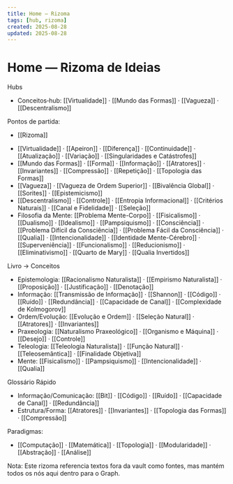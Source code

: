 ```yaml
---
title: Home — Rizoma
tags: [hub, rizoma]
created: 2025-08-28
updated: 2025-08-28
---
```


# Home — Rizoma de Ideias

Hubs
- Conceitos‑hub: [[Virtualidade]] · [[Mundo das Formas]] · [[Vagueza]] · [[Descentralismo]]

Pontos de partida:
* [[Rizoma]]
- [[Virtualidade]] · [[Apeiron]] · [[Diferença]] · [[Continuidade]] · [[Atualização]] · [[Variação]] · [[Singularidades e Catástrofes]]
- [[Mundo das Formas]] · [[Forma]] · [[Informação]] · [[Atratores]] · [[Invariantes]] · [[Compressão]] · [[Repetição]] · [[Topologia das Formas]]
- [[Vagueza]] · [[Vagueza de Ordem Superior]] · [[Bivalência Global]] · [[Sorites]] · [[Epistemicismo]]
- [[Descentralismo]] · [[Controle]] · [[Entropia Informacional]] · [[Critérios Naturais]] · [[Canal e Fidelidade]] · [[Seleção]]
- Filosofia da Mente: [[Problema Mente-Corpo]] · [[Fisicalismo]] · [[Dualismo]] · [[Idealismo]] · [[Pampsiquismo]] · [[Consciência]] · [[Problema Difícil da Consciência]] · [[Problema Fácil da Consciência]] · [[Qualia]] · [[Intencionalidade]] · [[Identidade Mente-Cérebro]] · [[Superveniência]] · [[Funcionalismo]] · [[Reducionismo]] · [[Eliminativismo]] · [[Quarto de Mary]] · [[Qualia Invertidos]]
 
Livro → Conceitos
- Epistemologia: [[Racionalismo Naturalista]] · [[Empirismo Naturalista]] · [[Proposição]] · [[Justificação]] · [[Denotação]]
- Informação: [[Transmissão de Informação]] · [[Shannon]] · [[Código]] · [[Ruído]] · [[Redundância]] · [[Capacidade de Canal]] · [[Complexidade de Kolmogorov]]
- Ordem/Evolução: [[Evolução e Ordem]] · [[Seleção Natural]] · [[Atratores]] · [[Invariantes]]
- Praxeologia: [[Naturalismo Praxeológico]] · [[Organismo e Máquina]] · [[Desejo]] · [[Controle]]
 - Teleologia: [[Teleologia Naturalista]] · [[Função Natural]] · [[Teleosemântica]] · [[Finalidade Objetiva]]
- Mente: [[Fisicalismo]] · [[Pampsiquismo]] · [[Intencionalidade]] · [[Qualia]]

Glossário Rápido
- Informação/Comunicação: [[Bit]] · [[Código]] · [[Ruído]] · [[Capacidade de Canal]] · [[Redundância]]
- Estrutura/Forma: [[Atratores]] · [[Invariantes]] · [[Topologia das Formas]] · [[Compressão]]

Paradigmas:
- [[Computação]] · [[Matemática]] · [[Topologia]] · [[Modularidade]] · [[Abstração]] · [[Análise]]

Nota: Este rizoma referencia textos fora da vault como fontes, mas mantém todos os nós aqui dentro para o Graph.
